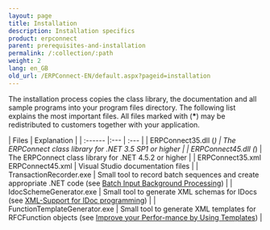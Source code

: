 ```yaml
---
layout: page
title: Installation
description: Installation specifics
product: erpconnect
parent: prerequisites-and-installation
permalink: /:collection/:path
weight: 2
lang: en_GB
old_url: /ERPConnect-EN/default.aspx?pageid=installation
---
```


The installation process copies the class library, the documentation and all sample programs into your program files directory.
The following list explains the most important files.
All files marked with (<b>*</b>) may be redistributed to customers together with your application.  
  
| Files | Explanation |
| :------ |:--- | :--- |
| ERPConnect35.dll (<b>*</b>) | The ERPConnect class library for .NET 3.5 SP1 or higher |
| ERPConnect45.dll (<b>*</b>) | The ERPConnect class library for .NET 4.5.2 or higher |
| ERPConnect35.xml  ERPConnect45.xml | Visual Studio documentation files |
| TransactionRecorder.exe | Small tool to record batch sequences and create appropriate .NET code (see [Batch Input Background Processing](../special-classes/batch-input-background-processing)) |
| IdocSchemeGenerator.exe | 	Small tool to generate XML schemas for IDocs (see [XML-Support for IDoc programming](../receiving-and-sending-idocs/xml-support-for-idoc-programming)) |
| FunctionTemplateGenerator.exe | Small tool to generate XML templates for RFCFunction objects (see [Improve your Perfor-mance by Using Templates](../calling-bapis-and-function-modules/improve-your-performance-by-using-templates)) |